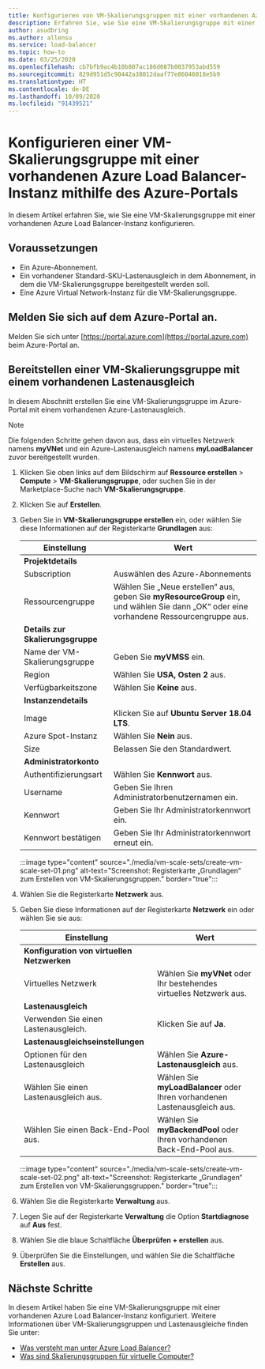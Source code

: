 ```yaml
---
title: Konfigurieren von VM-Skalierungsgruppen mit einer vorhandenen Azure Load Balancer-Instanz – Azure-Portal
description: Erfahren Sie, wie Sie eine VM-Skalierungsgruppe mit einer vorhandenen Azure Load Balancer-Instanz mithilfe des Azure-Portals konfigurieren.
author: asudbring
ms.author: allensu
ms.service: load-balancer
ms.topic: how-to
ms.date: 03/25/2020
ms.openlocfilehash: cb7bfb9ac4b10b807ac186d087b0037953abd559
ms.sourcegitcommit: 829d951d5c90442a38012daaf77e86046018e5b9
ms.translationtype: HT
ms.contentlocale: de-DE
ms.lasthandoff: 10/09/2020
ms.locfileid: "91439521"
---
```

# <a name="configure-a-virtual-machine-scale-set-with-an-existing-azure-load-balancer-using-the-azure-portal"></a>Konfigurieren einer VM-Skalierungsgruppe mit einer vorhandenen Azure Load Balancer-Instanz mithilfe des Azure-Portals

In diesem Artikel erfahren Sie, wie Sie eine VM-Skalierungsgruppe mit einer vorhandenen Azure Load Balancer-Instanz konfigurieren. 

## <a name="prerequisites"></a>Voraussetzungen

- Ein Azure-Abonnement.
- Ein vorhandener Standard-SKU-Lastenausgleich in dem Abonnement, in dem die VM-Skalierungsgruppe bereitgestellt werden soll.
- Eine Azure Virtual Network-Instanz für die VM-Skalierungsgruppe.

## <a name="sign-in-to-the-azure-portal"></a>Melden Sie sich auf dem Azure-Portal an.

Melden Sie sich unter [https://portal.azure.com](https://portal.azure.com) beim Azure-Portal an.



## <a name="deploy-virtual-machine-scale-set-with-existing-load-balancer"></a>Bereitstellen einer VM-Skalierungsgruppe mit einem vorhandenen Lastenausgleich

In diesem Abschnitt erstellen Sie eine VM-Skalierungsgruppe im Azure-Portal mit einem vorhandenen Azure-Lastenausgleich.

> [!NOTE]
> Die folgenden Schritte gehen davon aus, dass ein virtuelles Netzwerk namens **myVNet** und ein Azure-Lastenausgleich namens **myLoadBalancer** zuvor bereitgestellt wurden.

1. Klicken Sie oben links auf dem Bildschirm auf **Ressource erstellen** > **Compute** > **VM-Skalierungsgruppe**, oder suchen Sie in der Marketplace-Suche nach **VM-Skalierungsgruppe**.

2. Klicken Sie auf **Erstellen**.

3. Geben Sie in **VM-Skalierungsgruppe erstellen** ein, oder wählen Sie diese Informationen auf der Registerkarte **Grundlagen** aus:

    | Einstellung                        | Wert                                                                                                 |
    |--------------------------------|-------------------------------------------------------------------------------------------------------|
    | **Projektdetails**            |                                                                                                       |
    | Subscription                   | Auswählen des Azure-Abonnements                                                                        |
    | Ressourcengruppe                 | Wählen Sie „Neue erstellen“ aus, geben Sie **myResourceGroup** ein, und wählen Sie dann „OK“ oder eine vorhandene Ressourcengruppe aus. |
    | **Details zur Skalierungsgruppe**          |                                                                                                       |
    | Name der VM-Skalierungsgruppe | Geben Sie **myVMSS** ein.                                                                                      |
    | Region                         | Wählen Sie **USA, Osten 2** aus.                                                                                    |
    | Verfügbarkeitszone              | Wählen Sie **Keine** aus.                                                                                       |
    | **Instanzendetails**           |                                                                                                       |
    | Image                          | Klicken Sie auf **Ubuntu Server 18.04 LTS**.                                                                    |
    | Azure Spot-Instanz            | Wählen Sie **Nein** aus.                                                                                         |
    | Size                           | Belassen Sie den Standardwert.                                                                                      |
    | **Administratorkonto**      |                                                                                                       |
    | Authentifizierungsart            | Wählen Sie **Kennwort** aus.                                                                                   |
    | Username                       | Geben Sie Ihren Administratorbenutzernamen ein.        |
    | Kennwort                       | Geben Sie Ihr Administratorkennwort ein.    |
    | Kennwort bestätigen               | Geben Sie Ihr Administratorkennwort erneut ein. |


    :::image type="content" source="./media/vm-scale-sets/create-vm-scale-set-01.png" alt-text="Screenshot: Registerkarte „Grundlagen“ zum Erstellen von VM-Skalierungsgruppen." border="true":::

4. Wählen Sie die Registerkarte **Netzwerk** aus.

5. Geben Sie diese Informationen auf der Registerkarte **Netzwerk** ein oder wählen Sie sie aus:

     Einstellung                           | Wert                                                    |
    |-----------------------------------|----------------------------------------------------------|
    | **Konfiguration von virtuellen Netzwerken** |                                                          |
    | Virtuelles Netzwerk                   | Wählen Sie **myVNet** oder Ihr bestehendes virtuelles Netzwerk aus.      |
    | **Lastenausgleich**                |                                                          |
    | Verwenden Sie einen Lastenausgleich.               | Klicken Sie auf **Ja**.                                           |
    | **Lastenausgleichseinstellungen**       |                                                          |
    | Optionen für den Lastenausgleich            | Wählen Sie **Azure-Lastenausgleich** aus.                           |
    | Wählen Sie einen Lastenausgleich aus.            | Wählen Sie **myLoadBalancer** oder Ihren vorhandenen Lastenausgleich aus. |
    | Wählen Sie einen Back-End-Pool aus.             | Wählen Sie **myBackendPool** oder Ihren vorhandenen Back-End-Pool aus.  |

    :::image type="content" source="./media/vm-scale-sets/create-vm-scale-set-02.png" alt-text="Screenshot: Registerkarte „Grundlagen“ zum Erstellen von VM-Skalierungsgruppen." border="true":::

6. Wählen Sie die Registerkarte **Verwaltung** aus.

7. Legen Sie auf der Registerkarte **Verwaltung** die Option **Startdiagnose** auf **Aus** fest.

8. Wählen Sie die blaue Schaltfläche **Überprüfen + erstellen** aus.

9. Überprüfen Sie die Einstellungen, und wählen Sie die Schaltfläche **Erstellen** aus.

## <a name="next-steps"></a>Nächste Schritte

In diesem Artikel haben Sie eine VM-Skalierungsgruppe mit einer vorhandenen Azure Load Balancer-Instanz konfiguriert.  Weitere Informationen über VM-Skalierungsgruppen und Lastenausgleiche finden Sie unter:

- [Was versteht man unter Azure Load Balancer?](load-balancer-overview.md)
- [Was sind Skalierungsgruppen für virtuelle Computer?](../virtual-machine-scale-sets/overview.md)
